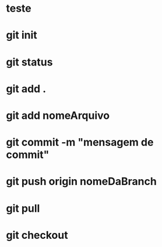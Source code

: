 # teste

# git init

# git status

# git add .

# git add nomeArquivo

# git commit -m "mensagem de commit"

# git push origin nomeDaBranch

# git pull

# git checkout